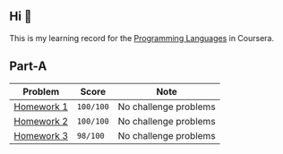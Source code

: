 ## Hi 👋

This is my learning record for the [Programming Languages](https://www.coursera.org/learn/programming-languages) in Coursera.


## Part-A

| Problem                         | Score     | Note                  |
| ------------------------------- | --------- | --------------------- |
| [Homework 1](./Part-A/hw01.sml) | `100/100` | No challenge problems |
| [Homework 2](./Part-A/hw02.sml) | `100/100` | No challenge problems |
| [Homework 3](./Part-A/hw03.sml) | `98/100` | No challenge problems |
